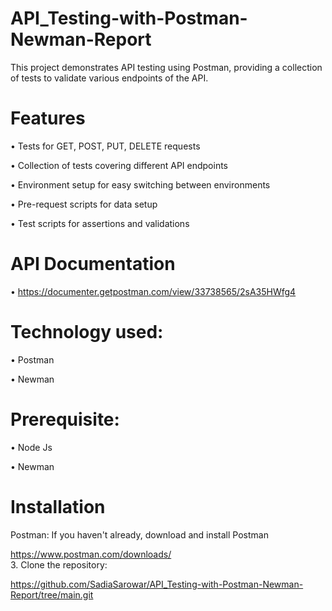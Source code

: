 # API_Testing-with-Postman-Newman-Report
This project demonstrates API testing using Postman, providing a collection of tests to validate various endpoints of the API.
# Features
•	Tests for GET, POST, PUT, DELETE requests

•	Collection of tests covering different API endpoints

•	Environment setup for easy switching between environments

•	Pre-request scripts for data setup

•	Test scripts for assertions and validations

# API Documentation
• https://documenter.getpostman.com/view/33738565/2sA35HWfg4
# Technology used:
•	Postman

•	Newman
# Prerequisite:
•	Node Js

•	Newman
# Installation
Postman: If you haven't already, download and install Postman
   
https://www.postman.com/downloads/  
3.	Clone the repository:

https://github.com/SadiaSarowar/API_Testing-with-Postman-Newman-Report/tree/main.git




